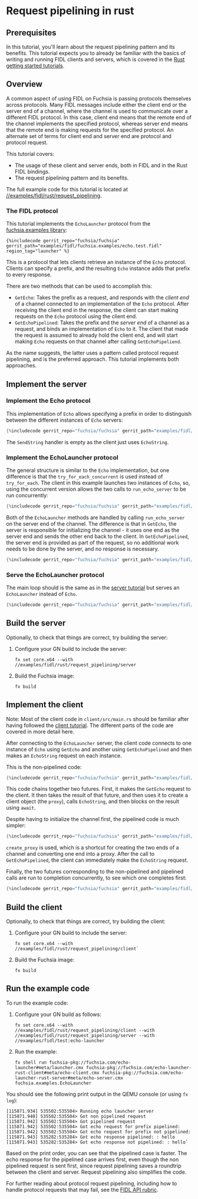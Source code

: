 # Request pipelining in rust

## Prerequisites

In this tutorial, you'll learn about the request pipelining pattern and its
benefits. This tutorial expects you to already be familiar with the basics
of writing and running FIDL clients and servers, which is covered in the
[Rust getting started tutorials][overview].

## Overview

<!-- TODO(fxbug.dev/58758): <<../../common/pipelining/overview.md>> -->

A common aspect of using FIDL on Fuchsia is passing protocols themselves across
protocols. Many FIDL messages include either the client end or
the server end of a channel, where the channel is used to communicate over a
different FIDL protocol. In this case, client end means that the remote end of the
channel implements the specified protocol, whereas server end means that the
remote end is making requests for the specified protocol. An alternate set of
terms for client end and server end are protocol and protocol request.

This tutorial covers:

* The usage of these client and server ends, both in FIDL and in the Rust
  FIDL bindings.
* The request pipelining pattern and its benefits.

The full example code for this tutorial is located at
[//examples/fidl/rust/request_pipelining][src].

### The FIDL protocol

<!-- TODO(fxbug.dev/58758) <<../../common/pipelining/launcher.md>> -->

This tutorial implements the `EchoLauncher` protocol from the
[fuchsia.examples library][examples-fidl]:

```fidl
{%includecode gerrit_repo="fuchsia/fuchsia" gerrit_path="examples/fidl/fuchsia.examples/echo.test.fidl" region_tag="launcher" %}
```

This is a protocol that lets clients retrieve an instance of the `Echo`
protocol. Clients can specify a prefix, and the resulting `Echo` instance
adds that prefix to every response.

There are two methods that can be used to accomplish this:

* `GetEcho`: Takes the prefix as a request, and responds with the *client end* of
  a channel connected to an implementation of the `Echo` protocol. After
  receiving the client end in the response, the client can start making requests
  on the `Echo` protocol using the client end.
* `GetEchoPipelined`: Takes the prefix and the *server end* of a channel as a request,
  and binds an implementation of `Echo` to it. The client that
  made the request is assumed to already hold the client end, and will
  start making `Echo` requests on that channel after calling `GetEchoPipeliend`.

As the name suggests, the latter uses a pattern called protocol request
pipelining, and is the preferred approach. This tutorial implements both
approaches.

## Implement the server

### Implement the Echo protocol

This implementation of `Echo` allows specifying a prefix in order to
distinguish between the different instances of `Echo` servers:

```rust
{%includecode gerrit_repo="fuchsia/fuchsia" gerrit_path="examples/fidl/rust/request_pipelining/server/src/main.rs" region_tag="echo-impl" %}
```

The `SendString` handler is empty as the client just uses `EchoString`.

### Implement the EchoLauncher protocol

The general structure is similar to the `Echo` implementation, but one difference is that the
`try_for_each_concurrent` is used instead of `try_for_each`. The client in this example launches
two instances of `Echo`, so, using the concurrent version allows the two calls to
`run_echo_server` to be run concurrently:

```rust
{%includecode gerrit_repo="fuchsia/fuchsia" gerrit_path="examples/fidl/rust/request_pipelining/server/src/main.rs" region_tag="launcher-impl" highlight="7,31" %}
```

Both of the `EchoLauncher` methods are handled by calling `run_echo_server` on the server end of
the channel. The difference is that in `GetEcho`, the server is responsible for initializing the
channel - it uses one end as the server end and sends the other end back to the client. In
`GetEchoPipelined`, the server end is provided as part of the request, so no additional work needs
to be done by the server, and no response is necessary.

```rust
{%includecode gerrit_repo="fuchsia/fuchsia" gerrit_path="examples/fidl/rust/request_pipelining/server/src/main.rs" region_tag="launcher-impl" highlight="8,9,10,11,12,13,14,15,16,17,18,19,20,21,22,23,24,25,26,27,28,29,30" %}
```

### Serve the EchoLauncher protocol

The main loop should is the same as in the
[server tutorial][server-tut-main] but serves an `EchoLauncher` instead of `Echo`.

```rust
{%includecode gerrit_repo="fuchsia/fuchsia" gerrit_path="examples/fidl/rust/request_pipelining/server/src/main.rs" region_tag="main" %}
```

## Build the server

Optionally, to check that things are correct, try building the server:

1. Configure your GN build to include the server:

   ```
   fx set core.x64 --with //examples/fidl/rust/request_pipelining/server
   ```
2. Build the Fuchsia image:

   ```
   fx build
   ```

## Implement the client

Note: Most of the client code in `client/src/main.rs` should be familiar after having
followed the [client tutorial][client-tut]. The different parts of the code
are covered in more detail here.

After connecting to the `EchoLauncher` server, the client
code connects to one instance of `Echo` using `GetEcho` and another using
`GetEchoPipelined` and then makes an `EchoString` request on each instance.

This is the non-pipelined code:

```rust
{%includecode gerrit_repo="fuchsia/fuchsia" gerrit_path="examples/fidl/rust/request_pipelining/client/src/main.rs" region_tag="main" highlight="6,7,8,9,10,11,12,13,14" %}
```

This code chains together two futures. First, it makes the `GetEcho` request to the client. It then
takes the result of that future, and then uses it to create a client object (the `proxy`), calls
`EchoString`, and then blocks on the result using `await`.

Despite having to initialize the channel first, the pipelined code is much simpler:

```rust
{%includecode gerrit_repo="fuchsia/fuchsia" gerrit_path="examples/fidl/rust/request_pipelining/client/src/main.rs" region_tag="main" highlight="16,17,18,19,20,21,22" %}
```

`create_proxy` is used, which is a shortcut for creating the two ends of a channel and converting
one end into a proxy. After the call to `GetEchoPipelined`, the client can immediately make the
`EchoString` request.

Finally, the two futures corresponding to the non-pipelined and pipelined calls are run to
completion concurrently, to see which one completes first:

```rust
{%includecode gerrit_repo="fuchsia/fuchsia" gerrit_path="examples/fidl/rust/request_pipelining/client/src/main.rs" region_tag="main" highlight="24,25,26,27,28" %}
```

## Build the client

Optionally, to check that things are correct, try building the client:

1. Configure your GN build to include the server:

   ```
   fx set core.x64 --with //examples/fidl/rust/request_pipelining/client`
   ```

2. Build the Fuchsia image:

   ```
   fx build
   ```

## Run the example code

To run the example code:

1. Configure your GN build as follows:

   ```
   fx set core.x64 --with //examples/fidl/rust/request_pipelining/client --with //examples/fidl/rust/request_pipelining/server --with //examples/fidl/test:echo-launcher
   ```

2. Run the example:

   ```
   fx shell run fuchsia-pkg://fuchsia.com/echo-launcher#meta/launcher.cmx fuchsia-pkg://fuchsia.com/echo-launcher-rust-client#meta/echo-client.cmx fuchsia-pkg://fuchsia.com/echo-launcher-rust-server#meta/echo-server.cmx fuchsia.examples.EchoLauncher
   ```

You should see the following print output in the QEMU console (or using `fx log`):

```
[115871.934] 535502:535504> Running echo launcher server
[115871.940] 535502:535504> Got non pipelined request
[115871.942] 535502:535504> Got pipelined request
[115871.942] 535502:535504> Got echo request for prefix pipelined:
[115871.942] 535502:535504> Got echo request for prefix not pipelined:
[115871.943] 535282:535284> Got echo response pipelined: : hello
[115871.943] 535282:535284> Got echo response not pipelined: : hello`
```

Based on the print order, you can see that the pipelined case is faster. The
echo response for the pipelined case arrives first, even though the non
pipelined request is sent first, since request pipelining saves a roundtrip
between the client and server. Request pipelining also simplifies the code.


For further reading about protocol request pipelining, including how to handle
protocol requests that may fail, see the [FIDL API rubric][rubric].

<!-- xrefs -->
[src]: /examples/fidl/rust/request_pipelining
[server-tut]: /docs/development/languages/fidl/tutorials/rust/basics/server.md
[server-tut-main]: /docs/development/languages/fidl/tutorials/rust/basics/server.md#main
[client-tut]: /docs/development/languages/fidl/tutorials/rust/basics/client.md
[rubric]: /docs/concepts/api/fidl.md#request-pipelining
[overview]: /docs/development/languages/fidl/tutorials/rust/README.md
[examples-fidl]: /examples/fidl/fuchsia.examples/
